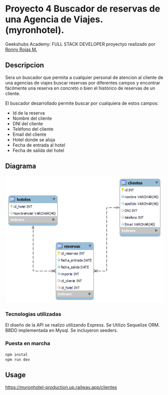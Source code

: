 # Proyecto 4 Buscador de reservas de una Agencia de Viajes. (myronhotel).

Geekshubs Academy: FULL STACK DEVELOPER proyectyo realizado por [Ronny Rojas M.](mailto:ronny3030@gmail.com)


## Descripcion


Sera un buscador que permita a cualquier personal de atencion al cliente de una agencias de viajes buscar reservas por diferentes campos y encontrar fácilmente una reserva en concreto o bien el histórico de reservas de un cliente.

El buscador desarrollado permite buscar por cualquiera de estos campos:

* Id de la reserva
* Nombre del cliente
* DNI del cliente
* Teléfono del cliente
* Email del cliente
* Hotel donde se aloja
* Fecha de entrada al hotel
* Fecha de salida del hotel

## Diagrama

![screenshot](img/diagrama.png)


### Tecnologias utilizadas

El diseño de la API se realizo utilizando Express.
Se Utilizo Sequelize ORM.
BBDD implementada en Mysql.
Se incluyeron seeders.

### Puesta en marcha

```
npm instal
npm run dev
```


## Usage

https://myronhotel-production.up.railway.app/clientes
